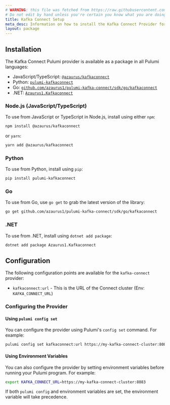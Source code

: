 ```yaml
---
# WARNING: this file was fetched from https://raw.githubusercontent.com/azaurus1/pulumi-kafka-connect/v0.0.9/docs/installation-configuration.md
# Do not edit by hand unless you're certain you know what you are doing!
title: Kafka Connect Setup
meta_desc: Information on how to install the Kafka Connect Provider for Pulumi.
layout: package
---
```


## Installation
The Kafka Connect Pulumi provider is available as a package in all Pulumi languages:
- JavaScript/TypeScript: [`@azaurus/kafkaconnect`]("https://www.npmjs.com/package/@azaurus/kafkaconnect")
- Python: [`pulumi-kafkaconnect`]("https://pypi.org/project/pulumi-kafkaconnect/")
- Go: [`github.com/azaurus1/pulumi-kafka-connect/sdk/go/kafkaconnect`]("https://github.com/azaurus1/pulumi-kafka-connect/sdk/go/kafkaconnect")
- .NET: [`Azaurus1.Kafkaconnect`]("https://www.nuget.org/packages/Azaurus1.Kafkaconnect/")

### Node.js (JavaScript/TypeScript)

To use from JavaScript or TypeScript in Node.js, install using either `npm`:

```bash
npm install @azaurus/kafkaconnect
```

or `yarn`:

```bash
yarn add @azaurus/kafkaconnect
```

### Python

To use from Python, install using `pip`:

```bash
pip install pulumi-kafkaconnect
```

### Go

To use from Go, use `go get` to grab the latest version of the library:

```bash
go get github.com/azaurus1/pulumi-kafka-connect/sdk/go/kafkaconnect
```

### .NET

To use from .NET, install using `dotnet add package`:

```bash
dotnet add package Azaurus1.Kafkaconnect
```

## Configuration
The following configuration points are available for the `kafka-connect` provider:
- `kafkaconnect:url` - This is the URL of the Connect cluster (Env: `KAFKA_CONNECT_URL`)

### Configuring the Provider

#### Using `pulumi config set`
You can configure the provider using Pulumi's `config set` command. For example:

```bash
pulumi config set kafkaconnect:url https://my-kafka-connect-cluster:8083
```

#### Using Environment Variables
You can also configure the provider by setting environment variables before running your Pulumi program. For example:

```bash
export KAFKA_CONNECT_URL=https://my-kafka-connect-cluster:8083
```

If both `pulumi config` and environment variables are set, the environment variable will take precedence.
